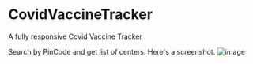 # CovidVaccineTracker
A fully responsive Covid Vaccine Tracker

Search by PinCode and get list of centers.
Here's a screenshot.
![image](https://user-images.githubusercontent.com/78557222/119661306-cada5e80-be4d-11eb-906a-0bf179a8b194.png)
